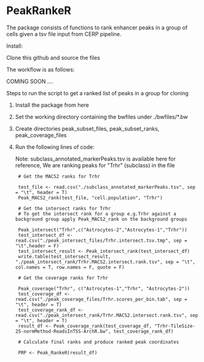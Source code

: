 # PeakRankeR

The package consists of functions to rank enhancer peaks in a group of cells given a tsv file input from CERP pipeline. 

Install:

   Clone this github and source the files

The workflow is as follows:

COMING SOON ....

Steps to run the script to get a ranked list of peaks in a group for cloning 

1. Install the package from here
2. Set the working directory containing the bwfiles under ./bwfiles/*.bw
3. Create directories peak_subset_files, peak_subset_ranks, peak_coverage_files
4. Run the following lines of code:
   
   Note: subclass_annotated_markerPeaks.tsv is available here for reference, We are ranking peaks for "Trhr" (subclass) in the file

        # Get the MACS2 ranks for Trhr
        
        test_file <- read.csv("./subclass_annotated_markerPeaks.tsv", sep = "\t", header = T)
        Peak_MACS2_rank(test_file, "cell.population", "Trhr")
        
        # Get the intersect ranks for Trhr
        # To get the intersect rank for a group e.g.Trhr against a background group apply Peak_MACS2_rank on the background groups
        
        Peak_intersect("Trhr",c("Astrocytes-2","Astrocytes-1","Trhr"))
        test_intersect_df <- read.csv("./peak_intersect_files/Trhr.intersect.tsv.tmp", sep = "\t",header = F)
        test_intersect_result <- Peak_intersect_rank(test_intersect_df)
        write.table(test_intersect_result, "./peak_intersect_rank/Trhr.MACS2.intersect.rank.tsv", sep = "\t", col.names = T, row.names = F, quote = F)

        # Get the coverage ranks for Trhr
        
        Peak_coverage("Trhr", c("Astrocytes-1","Trhr", "Astrocytes-2"))
        test_coverage_df <- read.csv("./peak_coverage_files/Trhr.scores_per_bin.tab", sep = "\t", header = T)
        test_coverage_rank_df <- read.csv("./peak_intersect_rank/Trhr.MACS2.intersect.rank.tsv", sep = "\t", header = T)
        result_df <- Peak_coverage_rank(test_coverage_df, "Trhr-TileSize-25-normMethod-ReadsInTSS-ArchR.bw", test_coverage_rank_df)
        
        # Calculate final ranks and produce ranked peak coordinates
        
        PRP <- Peak_RankeR(result_df)
        

        
        
